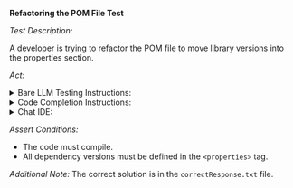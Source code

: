 **Refactoring the POM File Test**

*Test Description:*

A developer is trying to refactor the POM file to move library versions into the properties section.

*Act:*

<details> 
<summary>Bare LLM Testing Instructions:</summary>

- Open the `prompt.txt` file.
- Copy a question located in the `prompt.txt` file to the chat window.
- Submit the question.
- Open the project `code-refactoring/pom-file/java`.
- Open the `pom.xml` file.
- Change the file implementation to the suggested implementation.
</details>

<details> 
<summary>Code Completion Instructions:</summary>

- Open the project `code-refactoring/pom-file/java`.
- Open the `pom.xml` file.
- Type after the `<project.build.sourceEncoding>UTF-8</project.build.sourceEncoding>` tag:

    ```xml
    <spring.boot.version>
    ```

- Wait for the suggestion.
- Accept a sequence of suggestions using the TAB and ENTER keys.
- Remove `<version>` tags from the `pom.xml` file.
</details>

<details> 
<summary>Chat IDE:</summary>
- Open the project `code-refactoring/pom-file/java`.
- Open the `pom.xml` file.
- Type the following in the chat window:

    > Refactor the POM file to move library versions into the properties section.

- Change the file implementation to the suggested implementation.
</details>

*Assert Conditions:*
- The code must compile.
- All dependency versions must be defined in the `<properties>` tag.

*Additional Note:* The correct solution is in the `correctResponse.txt` file.